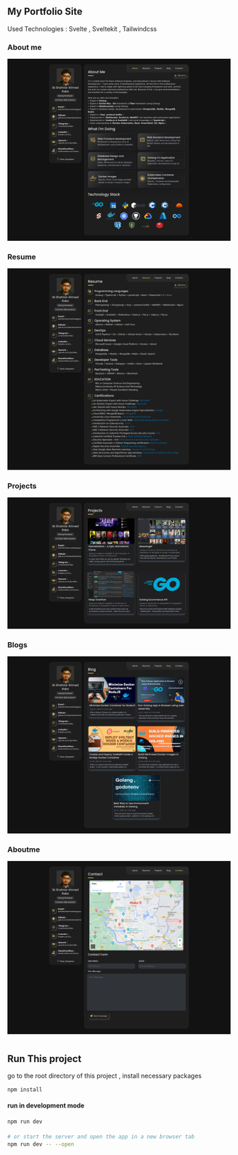 ## My Portfolio Site

Used Technologies : Svelte , Sveltekit , Tailwindcss

### About me

![](./screenshots/aboutmeful.png)



### Resume

![](./screenshots/resume.png)



### Projects

![](./screenshots/projects.png)



### Blogs

![](./screenshots/blogs.png)



### Aboutme

![](./screenshots/contractme.png)





# 

## Run This project

go to the root directory of this project , install necessary packages

```bash
npm install

```

#### run in development mode

```bash
npm run dev

# or start the server and open the app in a new browser tab
npm run dev -- --open
```
